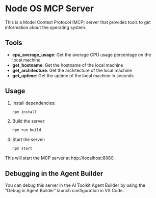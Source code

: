 # Node OS MCP Server

This is a Model Context Protocol (MCP) server that provides tools to get information about the operating system.

## Tools

- **cpu_average_usage**: Get the average CPU usage percentage on the local machine
- **get_hostname**: Get the hostname of the local machine
- **get_architecture**: Get the architecture of the local machine
- **get_uptime**: Get the uptime of the local machine in seconds

## Usage

1. Install dependencies:
   ```bash
   npm install
   ```

2. Build the server:
   ```bash
   npm run build
   ```

3. Start the server:
   ```bash
   npm start
   ```

This will start the MCP server at http://localhost:8080.

## Debugging in the Agent Builder

You can debug this server in the AI Toolkit Agent Builder by using the "Debug in Agent Builder" launch configuration in VS Code.
